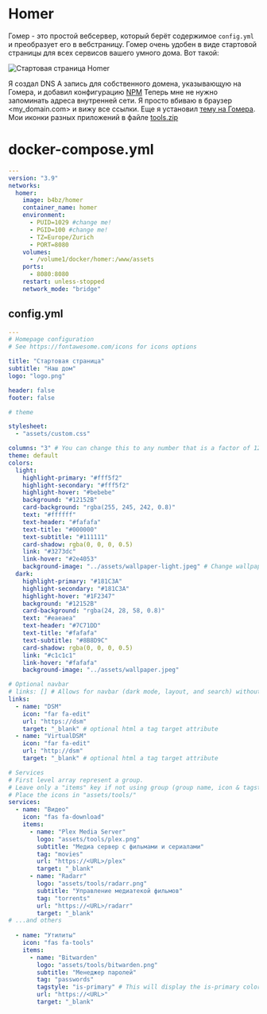# Homer
Гомер - это простой вебсервер, который берёт содержимое ```config.yml``` и преобразует его в вебстраницу.
Гомер очень удобен в виде стартовой страницы для всех сервисов вашего умного дома. 
Вот такой:

![Стартовая страница Homer](https://github.com/ageev/SmartHome/tree/master/Pictures/start_page.jpg)

Я создал DNS А запись для собственного домена, указывающую на Гомера, и добавил конфигурацию [NPM](https://github.com/ageev/SmartHome/tree/master/docker/nginx%20proxy%20manager)
Теперь мне не нужно запоминать адреса внутренней сети. Я просто вбиваю в браузер <my_domain.com> и вижу все ссылки.
Еще я установил [тему на Гомера](https://github.com/walkxcode/homer-theme). Мои иконки разных приложений в файле [tools.zip](https://github.com/ageev/SmartHome/raw/master/docker/homer/tools.zip)

# docker-compose.yml
```yml
---
version: "3.9"
networks:
  homer:
    image: b4bz/homer
    container_name: homer
    environment:
      - PUID=1029 #change me!
      - PGID=100 #change me!
      - TZ=Europe/Zurich
      - PORT=8080
    volumes:
      - /volume1/docker/homer:/www/assets
    ports:
      - 8080:8080
    restart: unless-stopped
    network_mode: "bridge"
```

## config.yml
```yml
---
# Homepage configuration
# See https://fontawesome.com/icons for icons options

title: "Стартовая страница"
subtitle: "Наш дом"
logo: "logo.png"

header: false
footer: false

# theme

stylesheet:
  - "assets/custom.css"

columns: "3" # You can change this to any number that is a factor of 12: (1, 2, 3, 4, 6, 12)
theme: default
colors:
  light:
    highlight-primary: "#fff5f2"
    highlight-secondary: "#fff5f2"
    highlight-hover: "#bebebe"
    background: "#12152B"
    card-background: "rgba(255, 245, 242, 0.8)"
    text: "#ffffff"
    text-header: "#fafafa"
    text-title: "#000000"
    text-subtitle: "#111111"
    card-shadow: rgba(0, 0, 0, 0.5)
    link: "#3273dc"
    link-hover: "#2e4053"
    background-image: "../assets/wallpaper-light.jpeg" # Change wallpaper.jpeg to the name of your own custom wallpaper!
  dark:
    highlight-primary: "#181C3A"
    highlight-secondary: "#181C3A"
    highlight-hover: "#1F2347"
    background: "#12152B"
    card-background: "rgba(24, 28, 58, 0.8)"
    text: "#eaeaea"
    text-header: "#7C71DD"
    text-title: "#fafafa"
    text-subtitle: "#8B8D9C"
    card-shadow: rgba(0, 0, 0, 0.5)
    link: "#c1c1c1"
    link-hover: "#fafafa"
    background-image: "../assets/wallpaper.jpeg"

# Optional navbar
# links: [] # Allows for navbar (dark mode, layout, and search) without any links
links:
  - name: "DSM"
    icon: "far fa-edit"
    url: "https://dsm"
    target: "_blank" # optional html a tag target attribute
  - name: "VirtualDSM"
    icon: "far fa-edit"
    url: "http://dsm"
    target: "_blank" # optional html a tag target attribute    

# Services
# First level array represent a group.
# Leave only a "items" key if not using group (group name, icon & tagstyle are optional, section separation will not be displayed).
# Place the icons in "assets/tools/"
services:
  - name: "Видео"
    icon: "fas fa-download"
    items:
      - name: "Plex Media Server"
        logo: "assets/tools/plex.png"
        subtitle: "Медиа сервер с фильмами и сериалами"
        tag: "movies"
        url: "https://<URL>/plex"
        target: "_blank"
      - name: "Radarr"
        logo: "assets/tools/radarr.png"
        subtitle: "Управление медиатекой фильмов"
        tag: "torrents"
        url: "https://<URL>/radarr"
        target: "_blank"
# ...and others
        
  - name: "Утилиты"
    icon: "fas fa-tools"
    items:
      - name: "Bitwarden"
        logo: "assets/tools/bitwarden.png"
        subtitle: "Менеджер паролей"
        tag: "passwords"
        tagstyle: "is-primary" # This will display the is-primary color! Try changing it to; is-link, is-info, is-success, is-warning or is-danger!
        url: "https://<URL>"
        target: "_blank" 
```
